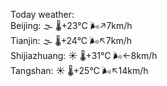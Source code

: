 Today weather:  
Beijing: 🌫  🌡️+23°C 🌬️↗7km/h  
Tianjin: 🌫  🌡️+24°C 🌬️↖7km/h  
Shijiazhuang: ☀️   🌡️+31°C 🌬️←8km/h  
Tangshan: ☀️   🌡️+25°C 🌬️↖14km/h  
